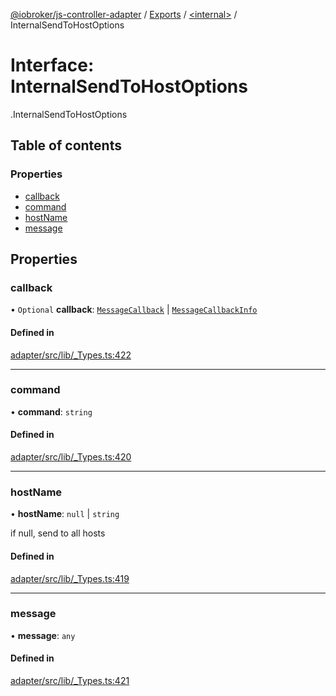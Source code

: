 [@iobroker/js-controller-adapter](../README.md) / [Exports](../modules.md) / [<internal\>](../modules/internal_.md) / InternalSendToHostOptions

# Interface: InternalSendToHostOptions

[<internal>](../modules/internal_.md).InternalSendToHostOptions

## Table of contents

### Properties

- [callback](internal_.InternalSendToHostOptions.md#callback)
- [command](internal_.InternalSendToHostOptions.md#command)
- [hostName](internal_.InternalSendToHostOptions.md#hostname)
- [message](internal_.InternalSendToHostOptions.md#message)

## Properties

### callback

• `Optional` **callback**: [`MessageCallback`](../modules/internal_.md#messagecallback) \| [`MessageCallbackInfo`](internal_.MessageCallbackInfo.md)

#### Defined in

[adapter/src/lib/_Types.ts:422](https://github.com/ioBroker/ioBroker.js-controller/blob/ce27fae4/packages/adapter/src/lib/_Types.ts#L422)

___

### command

• **command**: `string`

#### Defined in

[adapter/src/lib/_Types.ts:420](https://github.com/ioBroker/ioBroker.js-controller/blob/ce27fae4/packages/adapter/src/lib/_Types.ts#L420)

___

### hostName

• **hostName**: ``null`` \| `string`

if null, send to all hosts

#### Defined in

[adapter/src/lib/_Types.ts:419](https://github.com/ioBroker/ioBroker.js-controller/blob/ce27fae4/packages/adapter/src/lib/_Types.ts#L419)

___

### message

• **message**: `any`

#### Defined in

[adapter/src/lib/_Types.ts:421](https://github.com/ioBroker/ioBroker.js-controller/blob/ce27fae4/packages/adapter/src/lib/_Types.ts#L421)
